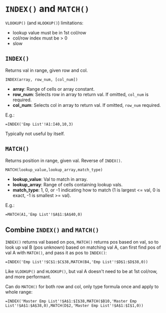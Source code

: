 # `INDEX()` and `MATCH()`

`VLOOKUP()` (and `HLOOKUP()`) limitations:

* lookup value must be in 1st col/row
* col/row index must be > 0
* slow

## `INDEX()`

Returns val in range, given row and col.

```excel
INDEX(array, row_num, [col_num])
```

* **array**: Range of cells or array constant.
* **row_num**: Selects row in array to return val. If omitted, `col_num` is required.
* **col_num**: Selects col in array to return val. If omitted, `row_num` required.

E.g.:

```excel
=INDEX('Emp List'!A1:I40,10,3)
```

Typically not useful by itself.

## `MATCH()`

Returns position in range, given val. Reverse of `INDEX()`.

```excel
MATCH(lookup_value,lookup_array,match_type)
```

* **lookup_value**: Val to match in array.
* **lookup_array**: Range of cells containing lookup vals.
* **match_type**: 1, 0, or -1 indicating how to match (1 is largest <= val, 0 is exact, -1 is smallest >= val).

E.g.:

```excel
=MATCH(A1,'Emp List'!$A$1:$A$40,0)
```

## Combine `INDEX()` and `MATCH()`

`INDEX()` returns val based on pos, `MATCH()` returns pos based on val, so to look up val B (pos unknown) based on matching val A, can first find pos of val A with `MATCH()`, and pass it as pos to `INDEX()`:

```excel
=INDEX('Emp List'!$C$1:$C$38,MATCH(B4,'Emp List'!$D$1:$D$38,0))
```

Like `VLOOKUP()` and `HLOOKUP()`, but val A doesn't need to be at 1st col/row, and more performant.

Can do `MATCH()` for both row and col, only type formula once and apply to whole range:

```excel
=INDEX('Master Emp List'!$A$1:$I$38,MATCH($B10,'Master Emp List'!$A$1:$A$38,0),MATCH(D$2,'Master Emp List'!$A$1:$I$1,0))
```
